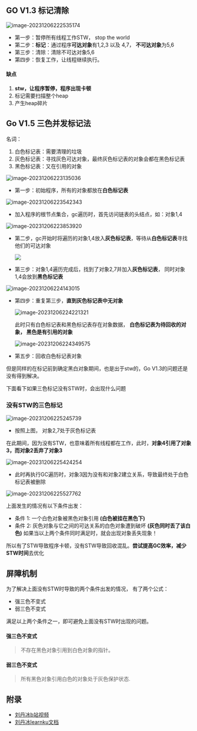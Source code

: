 ## GO V1.3 标记清除

![image-20231206222535174](http://img.hahaguai.cn/local/image-20231206222535174.png)

- 第一步：暂停所有线程工作STW， stop the world
- 第二步：**标记**：通过程序**可达对象**有1,2,3 以及 4,7， **不可达对象**为5,6
- 第三步：清除：清除不可达对象5,6
- 第四步：恢复工作，让线程继续执行。

#### 缺点

1. **stw，让程序暂停，程序出现卡顿**
2. 标记需要扫描整个heap
3. 产生heap碎片

## Go V1.5 三色并发标记法

名词：

1. 白色标记表：需要清理的垃圾
2. 灰色标记表：寻找灰色可达对象，最终灰色标记表的对象会都在黑色标记表
3. 黑色标记表：又在引用的对象

![image-20231206223135036](http://img.hahaguai.cn/local/image-20231206223135036.png)

- 第一步：初始程序，所有的对象都放在**白色标记表**

![image-20231206223542343](http://img.hahaguai.cn/local/image-20231206223542343.png)

- 加入程序的根节点集合，gc遍历时，首先访问链表的头结点，如：对象1,4

![image-20231206223853920](http://img.hahaguai.cn/local/image-20231206223853920.png)

- 第二步，gc开始时将遍历的对象1,4放入**灰色标记表**，等待从**白色标记表**寻找他们的可达对象

  ![](http://img.hahaguai.cn/local/image-20231206224011395.png)

- 第三步：对象1,4遍历完成后，找到了对象2,7并加入**灰色标记表**， 同时对象1,4会放到**黑色标记表**

![image-20231206224143015](http://img.hahaguai.cn/local/image-20231206224143015.png)

- 第四步：重复第三步，**直到灰色标记表中无对象**

  ![image-20231206224221321](http://img.hahaguai.cn/local/image-20231206224221321.png)

  此时只有白色标记表和黑色标记表存在对象数据， **白色标记表为待回收的对象， 黑色是有引用的对象**

  ![image-20231206224349575](http://img.hahaguai.cn/local/image-20231206224349575.png)

- 第五步：回收白色标记表对象

但是同样的在标记前到确定黑白对象期间，也是出于stw的，Go V1.3的问题还是没有得到解决。

下面看下如果三色标记没有STW时，会出现什么问题

### 没有STW的三色标记

![image-20231206225245739](http://img.hahaguai.cn/local/image-20231206225245739.png)

- 按照上图， 对象2,7处于灰色标记表

在此期间，因为没有STW，也意味着所有线程都在工作，此时，**对象4引用了对象3，而对象2丢弃了对象3**

![image-20231206225424254](http://img.hahaguai.cn/local/image-20231206225424254.png)

- 此时再执行GC遍历时，对象3因为没有和对象2建立关系，导致最终处于白色标记表被删除

![image-20231206225527762](http://img.hahaguai.cn/local/image-20231206225527762.png)

上面发生的情况有以下条件出发：

- 条件 1: 一个白色对象被黑色对象引用 **(白色被挂在黑色下)**
- 条件 2: 灰色对象与它之间的可达关系的白色对象遭到破坏 **(灰色同时丢了该白色)**
  如果当以上两个条件同时满足时，就会出现对象丢失现象！

所以有了STW导致程序卡顿，没有STW导致回收混乱。**尝试提高GC效率，减少STW时间**去优化

## 屏障机制

为了解决上面没有STW时导致的两个条件出发的情况， 有了两个公式：

- 强三色不变式
- 弱三色不变式

满足以上两个条件之一，即可避免上面没有STW时出现的问题。

#### 强三色不变式

> 不存在黑色对象引用到白色对象的指针。

#### 弱三色不变式

> 所有黑色对象引用白色的对象处于灰色保护状态.

## 附录

- [刘丹冰b站视频](https://www.bilibili.com/video/BV1wz4y1y7Kd/?p=2&spm_id_from=pageDriver&vd_source=f53bb49fb78a32947a9360dd16a1cf58)
- [刘丹冰learnku文档](https://learnku.com/articles/68141)